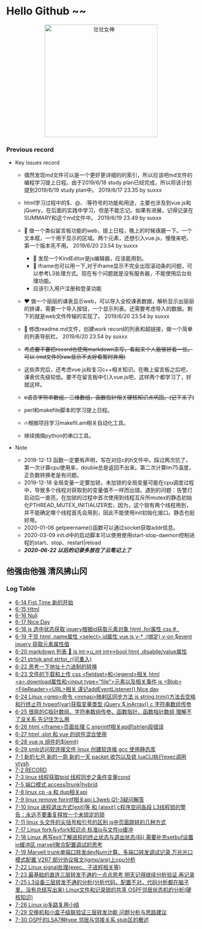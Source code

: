# Hello Github ~~

<div id="img_test_1" align="center">
    <img src="https://wx3.sinaimg.cn/mw1024/005KLw4Vly1g46ygmohz3j30h70gt0w4.jpg" hight="300px" width="300px" alt="壮壮女神"></img>
    <br />
</div>


### Previous record

+ Key issues record

    - 偶然发现md文件可以是一个更好更详细的的索引，所以应该吧md文件的编程学习提上日程。由于2019/6/18 study plan已经完成，所以将该计划提到2019/6/19 study plan中。 2019/6/17 23.35 by suxxx

    - html学习过程中的$、@、:等符号的功能和用途，主要也涉及到vue.js和jQuery，在后面的实践中学习，但是不能忘记。如果有进展，记得记录在SUMMARY和这个md文件中。 2019/6/19 23.49 by suxxx

    - :dart: 做一个类似留言板功能的web，提上日程，晚上的时候琢磨一下。一个文本框，一个用于显示的区域。两个元素，还想引入vue.js，慢慢来吧，第一个版本先不用。 2019/6/20 23.54 by suxxx
        * :dart: 发现一个KindEditor是js编辑器，应该能用到。
        * :dart: iframe也可以用一下,对于iframe显示不完全出现滚动条的问题，可以参考L3处理方式。现在有个问题就是没有服务器，不能使用后台处理功能。
        * 应该引入用户注册和登录功能
    
    - :heart: 做一个丽丽的课表显示web，可以导入全校课表数据，解析显示出丽丽的排课，需要一个导入按钮，一个显示列表。还需要考虑导入的数据。剩下的就是web文件传输的实现了。 2019/6/20 23.54 by suxxx
    
    - :orange_book: 修改readme.md文件，创建work record的列表和超链接，做一个简单的列表导航栏。 2019/6/20 23.54 by suxxx
    
    - ~~考虑要不要把record也使用markdown来写，看起来个人能够好看一些。可以  (md文件的raw显示不太好看暂时弃用)~~
    
    - 这些弄完后，还考虑vue.js和复习c++相关知识。在晚上留言板之后吧，课表优先级较低。要不在留言板中引入vue.js吧，这样两个都学习了，好就这样。
    
    - ~~c语言字符串数组、二维数组、函数指针相关硬核知识点巩固。(记下来了)~~
    
    - perl和makefile脚本的学习提上日程。

    - :fire:根据项目学习makefil.am相关自动化工具。
    
    - 继续搞搞python的串口工具。

+ Note
    - 2019-12-13 函数一定要有声明，写在对应c的h文件中。踩过两次坑了，第一次计算cpu使用率，double总是返回不出来。第二次计算lm75温度，正负数转换老是有问题。
    - 2019-12-18 全局变量一定要加锁，未加锁的全局变量可能在cpu调度过程中，导致多个线程对获取到的变量值不一样而出错。遇到的问题：告警灯启动后一直亮，在加锁的过程中首次使用到线程互斥所mutex的静态初始化PTHREAD_MUTEX_INITIALIZER宏，因为，这个锁有两个线程用到，并不能确定哪个线程首先会用到，因此不能使用init初始化接口。静态也挺好用。
    - 2020-01-06 getpeername()函数可以通过socket获取addr信息。
    - 2020-03-09 init.d中的启动脚本可以使用使用start-stop-daemon控制进程的start、stop、restart|reload
    - ***2020-06-22 以后的记录多放在了云笔记上了***

## 他强由他强 清风拂山冈

### Log Table
+ [6-14 Fist Time 新的开始](https://raw.githubusercontent.com/suxxx211/helloworld/master/work.record)
+ [6-15 Html <audio> 元素 和 js 创建元素](https://raw.githubusercontent.com/suxxx211/helloworld/master/work_record/2019-06-15_17.56_Saturday)
+ [6-16 Null](aa)
+ [6-17 Nice Day](https://raw.githubusercontent.com/suxxx211/helloworld/master/work_record/2019-06-17_22.29_Monday)
+ [6-18 js <checkbox>选中状态获取 jquery根据id获取元素对象 html .for属性 css # .](https://raw.githubusercontent.com/suxxx211/helloworld/master/work_record/2019-06-18_22.51_Tuesday)
+ [6-19 干货 html <radio>.name属性 \<select\>.id属性 vue.js v-* :(绑定) v-on $event jquery 获取元素属性值](https://raw.githubusercontent.com/suxxx211/helloworld/master/work_record/2019-06-19_23.09_Wednesday)
+ [6-20 markdown 列表 :beginner: js int->u_int int<->bool html .disablle/value属性](https://raw.githubusercontent.com/suxxx211/helloworld/master/work_record/2019-06-20_23.02_Thursday)
+ [6-21 strtok and strtor_r(可重入)](https://raw.githubusercontent.com/suxxx211/helloworld/master/work_record/2019-06-21_23.54_Friday)
+ [6-22 思考一下地址十六进制的转换](https://raw.githubusercontent.com/suxxx211/helloworld/master/work_record/2019-06-22_23.58_Saturday)
+ [6-23 文件的下载和上传 css \<fieldset\>和\<legend\>相关 html \<a\>.download属性和\<input type="file"\>元素以及相关事件 js \<Blob\>\<FileReader\>\<URL\>相关 谨记addEventListener()  Nice day](https://raw.githubusercontent.com/suxxx211/helloworld/master/work_record/2019-06-23_22.08_Sunday)
+ [6-24 Linux \<grep\>命令 \<mmap\>映射区同步方法 js string.trim()方法去空格和行终止符 typeof(var)获取变量类型 jQuery $.inArray() c 字符串数组传参](https://raw.githubusercontent.com/suxxx211/helloworld/master/work_record/2019-06-24_23.00_Monday)
+ [6-25 很屌的C指针数组、字符串数组传参、函数指针、函数指针数组 理解不了没关系 先记住怎么用](https://raw.githubusercontent.com/suxxx211/helloworld/master/work_record/2019-06-25_23.24_Tuesday)
+ [6-26 html \<iframe\>页面处理 C snprintf相关api的strlen段错误](https://raw.githubusercontent.com/suxxx211/helloworld/master/work_record/2019-06-26_21.50_Wednesday)
+ [6-27 html .slot 和 vue 的组件混合使用](https://raw.githubusercontent.com/suxxx211/helloworld/master/work_record/2019-06-27_22.54_Thursday)
+ [6-28 vue.js 组件的$(emit)](https://raw.githubusercontent.com/suxxx211/helloworld/master/work_record/2019-06-28_22.19_Friday)
+ [6-29 smb访问软连接文件 linux 创建软连接 gcc 使用静态库](https://raw.githubusercontent.com/suxxx211/helloworld/master/work_record/2019-06-29_21.16_Saturday)
+ [7-1 新的七月 新的一周 新的一天 packet 收包以及锁 luaCLI执行exec调用vtysh](https://raw.githubusercontent.com/suxxx211/helloworld/master/work_record/2019-07-01_23.34_Monday)
+ [7-2 RECORD](https://raw.githubusercontent.com/suxxx211/helloworld/master/work_record/2019-07-02_22.53_Tuesday)
+ [7-3 linux 线程获取tpid 线程同步之条件变量cond](https://raw.githubusercontent.com/suxxx211/helloworld/master/work_record/2019-07-03_22.12_Wednesday)
+ [7-5 端口模式 access|trunk|hybrid](https://raw.githubusercontent.com/suxxx211/helloworld/master/work_record/2019-07-05_23.33_Friday)
+ [7-8 linux cp -a 和 dup相关api](https://raw.githubusercontent.com/suxxx211/helloworld/master/work_record/2019-07-08_23.33_Monday)
+ [7-9 linux remove fprintf相关api L3web Q1-3疑问解答](https://raw.githubusercontent.com/suxxx211/helloworld/master/work_record/2019-07-09_22.20_Tuesday)
+ [7-10 linux 进程退出方式[exit]等 和 [atexit] c程序空间各段 L3线程锁的警告：永远不要重复释放一个未锁定的锁](https://raw.githubusercontent.com/suxxx211/helloworld/master/work_record/2019-07-10_23.54_Wednesday)
+ [7-11 linux 头文件的尖括号和引号的区别 js中页面跳转的几种方式](https://raw.githubusercontent.com/suxxx211/helloworld/master/work_record/2019-07-11_22.43_Thursday)
+ [7-17 Linux fork与vfork知识点 标准io与文件io缓冲](https://raw.githubusercontent.com/suxxx211/helloworld/master/work_record/2019-07-17_22.48_Tuesday)
+ [7-18 Linux 再写exit了解进程的终止状态与退出状态(码) 需要补充setbuf设置io缓冲区 marvell聚合配置调试的思考](https://raw.githubusercontent.com/suxxx211/helloworld/master/work_record/2019-07-18_22.42_Thursday)
+ [7-19 Marvell trunk单端口转发devNum计算、多端口转发调试记录 万兆光口模式配置 V2R7 部分协议报文(igmp/arp)上cpu分析](https://raw.githubusercontent.com/suxxx211/helloworld/master/work_record/2019-07-19_23.35_Friday)
+ [7-22 Linux signal处理(exec、子进程相关等)](https://raw.githubusercontent.com/suxxx211/helloworld/master/work_record/2019-07-22_23.24_Monday)
+ [7-23 最基础的直连三层转发不通的一点点思考 明天记得继续分析验证 再记录](https://raw.githubusercontent.com/suxxx211/helloworld/master/work_record/2019-07-23_22.58_Tuesday)
+ [7-25 L3设备三层转发不通的分析(分析代码，配置不对，代码分析都在脑子里，没有总结写出来) Linux文件和记录锁的共享 OSPF邻居状态机的分析(硬核知识)](https://raw.githubusercontent.com/suxxx211/helloworld/master/work_record/2019-07-25_22.32_Thursday)
+ [7-26 Linux io多路复用小结](https://raw.githubusercontent.com/suxxx211/helloworld/master/work_record/2019-07-26_09.18_Friday)
+ [7-29 交换机和小盒子级联验证三层转发功能 问题分析与思路建议](https://raw.githubusercontent.com/suxxx211/helloworld/master/work_record/2019-07-29_23.01_Monday)
+ [7-30 OSPF的LSA7种type 邻居与邻接关系 stub区的概述](https://raw.githubusercontent.com/suxxx211/helloworld/master/work_record/2019-07-30_22.21_Tuesday)
